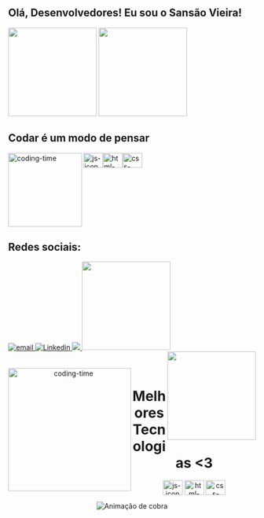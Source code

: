 ## Olá, Desenvolvedores! Eu sou o Sansão Vieira!

<div>
  <img height="180em" src="https://github-readme-stats.vercel.app/api?username=sansaovieira&show_icons=true&theme=great-gatsby&include_all_commits=true&count_private=true"/>
  <img height="180em" src="https://github-readme-stats.vercel.app/api/top-langs/?username=sansaovieira&layout=compact&langs_count=16&theme=great-gatsby"/>
</div>

##  Codar é um modo de pensar
<div style="display: flex; justificar-conteúdo: espaço entre;"> <br>
  <img align="left"height="150" alt="coding-time" src="code.gif">
  <img align="center" height="30" width="40" alt="js-icon" src="https://www.flaticon.com/br/icone-gratis/formato-js_2305893?term=javascript%20js&page=1&position=17&page=1&position=17&related_id=2305893&origin=search">
  <img align="center" height="30" width="40" alt="html-icon" src="https://www.flaticon.com/br/icone-gratis/html_1197396?term=html&page=1&position=51&page=1&position=51&related_id=1197396&origin=search">
  <img align="center" height="30" width="40" alt="css-icon" src="https://www.flaticon.com/br/icone-premium/arquivo-css_2786979?term=css&page=1&position=10&page=1&position=10&related_id=2786979&origin=search">
</div>

##  Redes sociais:
<div>
  <a href = "Sansão Vieira: vieirasansao42@gmail.com">
    <img src="https://img.shields.io/badge/Gmail-D14836?style=for-the-badge&logo=gmail&logoColor=white" alt="email">
  </a>
  <a href = "	https://img.shields.io/badge/LinkedIn-0077B5?style=for-the-badge&logo=linkedin&logoColor=white">
    <img src="img/icone/linkidn.png" alt="Linkedin">
  </a>
  <a href = "Sansão Slow: +55(11)93905-1373">
    <img src="https://img.shields.io/badge/WhatsApp-25D366?style=for-the-badge&logo=whatsapp&logoColor=white">
  </a>
  <img height="180em" src="https://github-readme-stats.vercel.app/api?username=sansaovieira&show_icons=true&theme=great-gatsby&include_all_commits=true&count_private=true"/>
  <img align="right" height="180em" src="https://github-readme-stats.vercel.app/api/top-langs/?username=sansaovieira&layout=compact&langs_count=16&theme=great-gatsby"/>
</div>
<br>

<div align="center">
  <div style="display: inline_block"><br>
    <img align="left" height="250" alt="coding-time" src=https://media.giphy.com/media/PI3QGKFN6XZUCMMqJm/giphy.gif>
    <h1 align="center">Melhores Tecnologias <3</h1>
    <img align="center" height="30" width="40" alt="js-icon" src="https://www.flaticon.com/br/icone-gratis/script-java_1199124?term=javascript&page=1&position=3&page=1&position=3&related_id=1199124&origin=search">
    <img align="center" height="30" width="40" alt="html-icon" src="https://www.flaticon.com/br/icone-gratis/html-5_888859?term=html&page=1&position=31&page=1&position=31&related_id=888859&origin=search">
    <img align="center" height="30" width="40" alt="css-icon" src="https://www.flaticon.com/br/icone-gratis/css_888847?term=css&page=1&position=6&page=1&position=6&related_id=888847&origin=search">
   </div>

![ Animação de cobra ](https://github.com/sansaovieira/sansaovieira/blob/output/github-contribution-grid-snake.svg)
